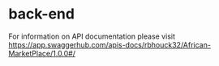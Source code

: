 # back-end

For information on API documentation please visit
https://app.swaggerhub.com/apis-docs/rbhouck32/African-MarketPlace/1.0.0#/
